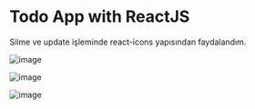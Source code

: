 # Todo App with ReactJS
Silme ve update işleminde  react-icons yapısından faydalandım.

![image](https://user-images.githubusercontent.com/47564075/110340280-2446a480-803a-11eb-8404-8efc461ae684.png)


![image](https://user-images.githubusercontent.com/47564075/110340336-31639380-803a-11eb-80a8-1b061093f457.png)


![image](https://user-images.githubusercontent.com/47564075/110340378-3c1e2880-803a-11eb-8ef5-72131588873f.png)
